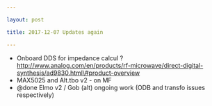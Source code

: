 ```yaml
---

layout: post

title: 2017-12-07 Updates again

---
```



-   Onboard DDS for impedance calcul ?
    http://www.analog.com/en/products/rf-microwave/direct-digital-synthesis/ad9830.html\#product-overview
-   MAX5025 and Alt.tbo v2 - on MF
-   @done Elmo v2 / Gob (alt) ongoing work (ODB and transfo
    issues respectively)

